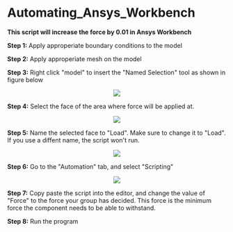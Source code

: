 # Automating_Ansys_Workbench

**This script will increase the force by 0.01 in Ansys Workbench**

**Step 1:** Apply approperiate boundary conditions to the model

**Step 2:** Apply approperiate mesh on the model

**Step 3:** Right click "model" to insert the "Named Selection" tool as shown in figure below
<p align="center">
  <img src="https://user-images.githubusercontent.com/115262940/221674291-1ff1236a-5995-416d-a8b3-ac16ad530af2.png" />
</p>


**Step 4:** Select the face of the area where force will be applied at. 
<p align="center">
  <img src="https://user-images.githubusercontent.com/115262940/221677337-2a26fe01-bc08-4d85-b737-8bc9f7945c98.png" />
</p>


**Step 5:** Name the selected face to "Load". Make sure to change it to "Load". If you use a diffent name, the script won't run.
<p align="center">
  <img src="https://user-images.githubusercontent.com/115262940/221677795-d988f898-94e2-4074-bfc5-c131d17e86a8.png" />
</p>


**Step 6:** Go to the "Automation" tab, and select "Scripting"
<p align="center">
  <img src="https://user-images.githubusercontent.com/115262940/221678150-7e54334f-2182-4337-9c12-ee93dcd44785.png" />
</p>


**Step 7:** Copy paste the script into the editor, and change the value of "Force" to the force your group has decided. This force is the minimum force
the component needs to be able to withstand.

**Step 8:** Run the program 
